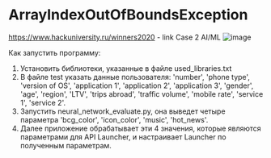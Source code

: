 # ArrayIndexOutOfBoundsException
https://www.hackuniversity.ru/winners2020 - link Case 2 AI/ML
![image](https://user-images.githubusercontent.com/57333967/144406028-92eb2efa-84c5-490f-ba0d-c7142d792bf4.png)

Как запустить программу:
1) Установить библиотеки, указанные в файле used_libraries.txt
2) В файле test указать данные пользователя: 'number', 'phone type', 'version of OS', 'application 1', 'application 2', 'application 3',
'gender', 'age', 'region', 'LTV', 'trips abroad', 'traffic volume', 'mobile rate', 'service 1', 'service 2'.
3) Запустить neural_network_evaluate.py, она выведет четыре параметра 'bcg_color', 'icon_color', 'music', 'hot_news'.
4) Далее приложение обрабатывает эти 4 значения, которые являются параметрами для API Launcher, и настраивает Launcher по полученным параметрам.
